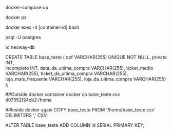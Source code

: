 docker-compose up

docker ps 

docker exec -it [container-id] bash

psql -U postgres

\c neoway-db

CREATE TABLE base_teste (
    cpf VARCHAR(255) UNIQUE NOT NULL,
    private INT,  
    incompleto INT,
    data_da_ultima_compra VARCHAR(255),
    ticket_medio VARCHAR(255),
    ticket_da_ultima_compra VARCHAR(255),
    loja_mais_frequente VARCHAR(255),
    loja_da_ultima_compra VARCHAR(255)
);

##Outside docker container
docker cp base_teste.csv d07352f24cb2:/home


##Inside docker again
COPY base_teste FROM '/home/base_teste.csv' DELIMITERS ',' CSV;

ALTER TABLE base_teste ADD COLUMN id SERIAL PRIMARY KEY;

<!-- DROP NULL ROWS -->
<!-- UPDATE base_teste SET data_da_ultima_compra = NULL where data_da_ultima_compra = 'NULL'; -->

<!-- elect cast(i as text),cast(t as int)from test; -->